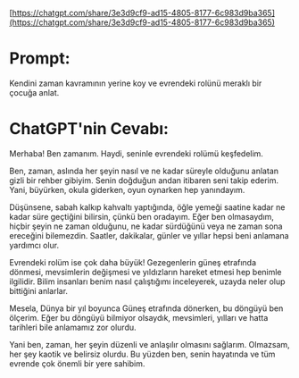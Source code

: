 <link rel="stylesheet" href="style.css" />
<script src="main.js"></script>

[https://chatgpt.com/share/3e3d9cf9-ad15-4805-8177-6c983d9ba365](https://chatgpt.com/share/3e3d9cf9-ad15-4805-8177-6c983d9ba365)

# Prompt: 
Kendini zaman kavramının yerine koy ve evrendeki rolünü meraklı bir çocuğa anlat.

# ChatGPT'nin Cevabı:
Merhaba! Ben zamanım. Haydi, seninle evrendeki rolümü keşfedelim.

Ben, zaman, aslında her şeyin nasıl ve ne kadar süreyle olduğunu anlatan gizli bir rehber gibiyim. Senin doğduğun andan itibaren seni takip ederim. Yani, büyürken, okula giderken, oyun oynarken hep yanındayım.

Düşünsene, sabah kalkıp kahvaltı yaptığında, öğle yemeği saatine kadar ne kadar süre geçtiğini bilirsin, çünkü ben oradayım. Eğer ben olmasaydım, hiçbir şeyin ne zaman olduğunu, ne kadar sürdüğünü veya ne zaman sona ereceğini bilemezdin. Saatler, dakikalar, günler ve yıllar hepsi beni anlamana yardımcı olur.

Evrendeki rolüm ise çok daha büyük! Gezegenlerin güneş etrafında dönmesi, mevsimlerin değişmesi ve yıldızların hareket etmesi hep benimle ilgilidir. Bilim insanları benim nasıl çalıştığımı inceleyerek, uzayda neler olup bittiğini anlarlar.

Mesela, Dünya bir yıl boyunca Güneş etrafında dönerken, bu döngüyü ben ölçerim. Eğer bu döngüyü bilmiyor olsaydık, mevsimleri, yılları ve hatta tarihleri bile anlamamız zor olurdu.

Yani ben, zaman, her şeyin düzenli ve anlaşılır olmasını sağlarım. Olmazsam, her şey kaotik ve belirsiz olurdu. Bu yüzden ben, senin hayatında ve tüm evrende çok önemli bir yere sahibim.

